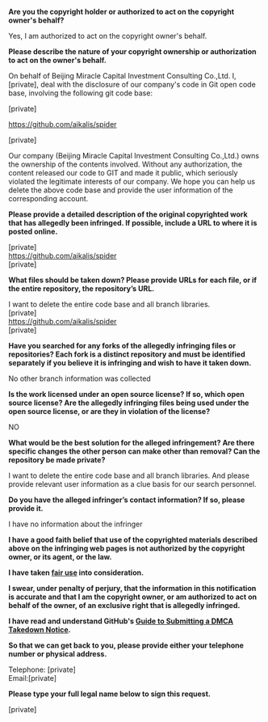 **Are you the copyright holder or authorized to act on the copyright owner's behalf?**

Yes, I am authorized to act on the copyright owner's behalf.

**Please describe the nature of your copyright ownership or authorization to act on the owner's behalf.**

On behalf of Beijing Miracle Capital Investment Consulting Co.,Ltd. I, [private], deal with the disclosure of our company's code in Git open code base, involving the following git code base:

[private]  

https://github.com/aikalis/spider  

[private]  

Our company (Beijing Miracle Capital Investment Consulting Co.,Ltd.) owns the ownership of the contents involved. Without any authorization, the content released our code to GIT and made it public, which seriously violated the legitimate interests of our company. We hope you can help us delete the above code base and provide the user information of the corresponding account.

**Please provide a detailed description of the original copyrighted work that has allegedly been infringed. If possible, include a URL to where it is posted online.**

[private]  
https://github.com/aikalis/spider  
[private]  

**What files should be taken down? Please provide URLs for each file, or if the entire repository, the repository’s URL.**

I want to delete the entire code base and all branch libraries.  
[private]  
https://github.com/aikalis/spider  
[private]   

**Have you searched for any forks of the allegedly infringing files or repositories? Each fork is a distinct repository and must be identified separately if you believe it is infringing and wish to have it taken down.**

No other branch information was collected

**Is the work licensed under an open source license? If so, which open source license? Are the allegedly infringing files being used under the open source license, or are they in violation of the license?**

NO

**What would be the best solution for the alleged infringement? Are there specific changes the other person can make other than removal? Can the repository be made private?**

I want to delete the entire code base and all branch libraries. And please provide relevant user information as a clue basis for our search personnel.

**Do you have the alleged infringer’s contact information? If so, please provide it.**

I have no information about the infringer

**I have a good faith belief that use of the copyrighted materials described above on the infringing web pages is not authorized by the copyright owner, or its agent, or the law.**

**I have taken <a href="https://www.lumendatabase.org/topics/22">fair use</a> into consideration.**

**I swear, under penalty of perjury, that the information in this notification is accurate and that I am the copyright owner, or am authorized to act on behalf of the owner, of an exclusive right that is allegedly infringed.**

**I have read and understand GitHub's <a href="https://docs.github.com/articles/guide-to-submitting-a-dmca-takedown-notice/">Guide to Submitting a DMCA Takedown Notice</a>.**

**So that we can get back to you, please provide either your telephone number or physical address.**

Telephone: [private]  
Email:[private]  

**Please type your full legal name below to sign this request.**

[private]  
